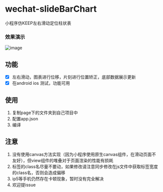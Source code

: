 # wechat-slideBarChart
小程序仿KEEP左右滑动定位柱状表

### 效果演示
![image](http://wx2.sinaimg.cn/mw690/a73bc6a1ly1frirt7juqeg20900fu4lh.gif)

## 功能

- [x] 左右滑动，图表进行位移，片刻进行位置矫正，底部数据展示更新
- [x] 在android ios 测试，功能可用

## 使用

1. 复制page下的文件夹到自己项目中
2. 配置app.json
3. 编译

## 注意
1. 没有使用canvas方法实现（因为小程序使用原生canvas组件，在滑动页面不友好），但view组件的堆叠对于页面渲染的性能有损耗
2. 标签的class名尽量不要动，如果修改请注意同步修改在js文件中获取标签宽度的class名，否则会造成偏移
3. ip5等手机仍然存在卡顿现象，暂时没有完全解决
4. 欢迎提issue
